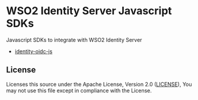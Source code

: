 # WSO2 Identity Server Javascript SDKs

Javascript SDKs to integrate with WSO2 Identity Server

- [identity-oidc-js](identity-oidc-js/)

## License

Licenses this source under the Apache License, Version 2.0 ([LICENSE](LICENSE)), You may not use this file except in compliance with the License.
